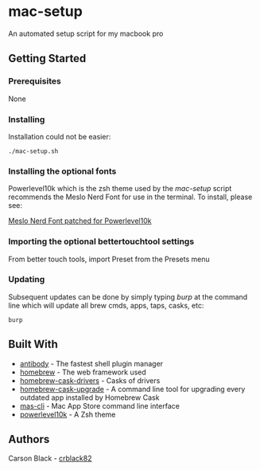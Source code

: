 # mac-setup

An automated setup script for my macbook pro

## Getting Started

### Prerequisites

None

### Installing

Installation could not be easier:

```
./mac-setup.sh
```

### Installing the optional fonts

Powerlevel10k which is the zsh theme used by the *mac-setup* script recommends the Meslo Nerd Font for use in the terminal.  To install, please see:

[Meslo Nerd Font patched for Powerlevel10k](https://github.com/romkatv/powerlevel10k#fonts)

### Importing the optional bettertouchtool settings

From better touch tools, import Preset from the Presets menu

### Updating

Subsequent updates can be done by simply typing *burp* at the command line which will update all brew cmds, apps, taps, casks, etc:

```
burp
```

## Built With

* [antibody](https://github.com/mas-cli/mas) - The fastest shell plugin manager
* [homebrew](https://brew.sh) - The web framework used
* [homebrew-cask-drivers](https://github.com/Homebrew/homebrew-cask-drivers) - Casks of drivers
* [homebrew-cask-upgrade](https://github.com/buo/homebrew-cask-upgrade) - A command line tool for upgrading every outdated app installed by Homebrew Cask
* [mas-cli](https://github.com/mas-cli/mas) - Mac App Store command line interface
* [powerlevel10k](https://github.com/romkatv/powerlevel10k) - A Zsh theme

## Authors

Carson Black - [crblack82](https://github.com/crblack82)

